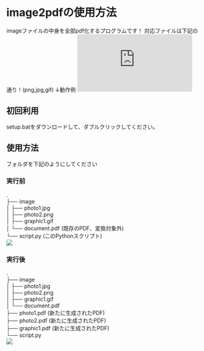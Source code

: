 # image2pdfの使用方法
imageファイルの中身を全部pdf化するプログラムです！
対応ファイルは下記の通り！(png,jpg,gif)
↓動作例
[![image2pdf](https://gyazo.com/6c1583836a3325dfb926844f2c6654be.pdf)](https://gyazo.com/728af25baab0759840ca96171752b928.mp4)

## 初回利用
setup.batをダウンロードして、ダブルクリックしてください。

## 使用方法
フォルダを下記のようにしてください

### 実行前<br>
.<br>
├── image<br>
│   ├── photo1.jpg<br>
│   ├── photo2.png<br>
│   ├── graphic1.gif<br>
│   └── document.pdf (既存のPDF、変換対象外)<br>
└── script.py (このPythonスクリプト)<br>
![](https://gyazo.com/c9857c9a6163e3605ac98ff7eb2b3a15.png)


### 実行後<br>
.<br>
├── image<br>
│   ├── photo1.jpg<br>
│   ├── photo2.png<br>
│   ├── graphic1.gif<br>
│   └── document.pdf<br>
├── photo1.pdf (新たに生成されたPDF)<br>
├── photo2.pdf (新たに生成されたPDF)<br>
├── graphic1.pdf (新たに生成されたPDF)<br>
└── script.py<br>
![](https://gyazo.com/c9857c9a6163e3605ac98ff7eb2b3a15.png)
